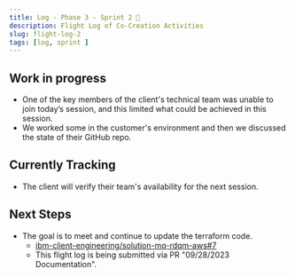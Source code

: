 ```yaml
---
title: Log - Phase 3 - Sprint 2 🛫
description: Flight Log of Co-Creation Activities
slug: flight-log-2
tags: [log, sprint ]
---
```


## Work in progress
- One of the key members of the client's technical team was unable to join today’s session, and this limited what could be achieved in this session.
- We worked some in the customer's environment and then we discussed the state of their GitHub repo.
## Currently Tracking
- The client will verify their team's availability for the next session.
## Next Steps
- The goal is to meet and continue to update the terraform code.
  - [ibm-client-engineering/solution-mq-rdqm-aws#7](https://zenhub.ibm.com/workspaces/st5-action-information-center-64343620d0cfd0000f03a114/issues/ibm-client-engineering/solution-mq-rdqm-aws/7)
  - This flight log is being submitted via PR "09/28/2023 Documentation".